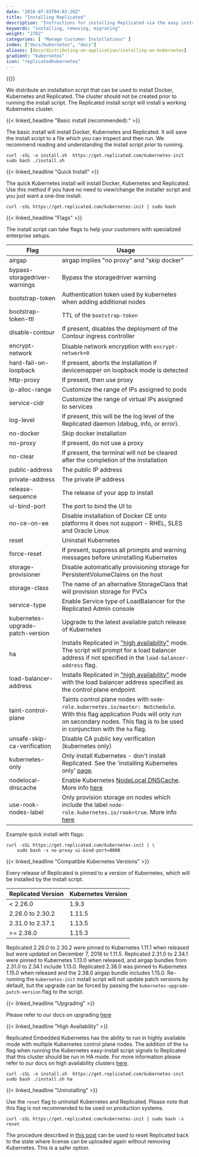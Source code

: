 ```yaml
---
date: "2016-07-03T04:02:20Z"
title: "Installing Replicated"
description: "Instructions for installing Replicated via the easy install script, manually or behind a proxy. Also includes instructions for uninstalling Replicated."
keywords: "installing, removing, migrating"
weight: "2702"
categories: [ "Manage Customer Installations" ]
index: ["docs/kubernetes", "docs"]
aliases: [docs/distributing-an-application/installing-on-kubernetes]
gradient: "kubernetes"
icon: "replicatedKubernetes"
---
```


{{<legacynotice>}}

We distribute an installation script that can be used to install Docker, Kubernetes and Replicated. The cluster should not be created prior to running the install script. The Replicated install script will install a working Kubernetes cluster.

{{< linked_headline "Basic install (recommended):" >}}

The basic install will install Docker, Kubernetes and Replicated. It will save the install script to a file which you can inspect and then run. We recommend reading and understanding the install script prior to running.

```shell
curl -sSL -o install.sh  https://get.replicated.com/kubernetes-init
sudo bash ./install.sh
```

{{< linked_headline "Quick Install" >}}

The quick Kubernetes install will install Docker, Kubernetes and Replicated. Use this method if you have no need to view/change the installer script and you just want a one-line install.

```shell
curl -sSL https://get.replicated.com/kubernetes-init | sudo bash
```

{{< linked_headline "Flags" >}}

The install script can take flags to help your customers with specialized enterprise setups.

| Flag                             | Usage                                                                                              |
| -------------------------------- | -------------------------------------------------------------------------------------------------- |
| airgap                           | airgap implies "no proxy" and "skip docker"                                                        |
| bypass-storagedriver-warnings    | Bypass the storagedriver warning                                                                   |
| bootstrap-token                  | Authentication token used by kubernetes when adding additional nodes                               |
| bootstrap-token-ttl              | TTL of the `bootstrap-token`                                                                       |
| disable-contour                  | If present, disables the deployment of the Contour ingress controller                              |
| encrypt-network                  | Disable network encryption with `encrypt-network=0`                                                |
| hard-fail-on-loopback            | If present, aborts the installation if devicemapper on loopback mode is detected                   |
| http-proxy                       | If present, then use proxy                                                                         |
| ip-alloc-range                   | Customize the range of IPs assigned to pods                                                        |
| service-cidr                     | Customize the range of virtual IPs assigned to services                                            |
| log-level                        | If present, this will be the log level of the Replicated daemon (debug, info, or error).           |
| no-docker                        | Skip docker installation                                                                           |
| no-proxy                         | If present, do not use a proxy                                                                     |
| no-clear                         | If present, the terminal will not be cleared after the completion of the installation              |
| public-address                   | The public IP address                                                                              |
| private-address                  | The private IP address                                                                             |
| release-sequence                 | The release of your app to install                                                                 |
| ui-bind-port                     | The port to bind the UI to                                                                         |
| no-ce-on-ee                      | Disable installation of Docker CE onto platforms it does not support - RHEL, SLES and Oracle Linux |
| reset                            | Uninstall Kubernetes                                                                               |
| force-reset                      | If present, suppress all prompts and warning messages before uninstalling Kubernetes               |
| storage-provisioner              | Disable automatically provisioning storage for PersistentVolumeClaims on the host                  |
| storage-class                    | The name of an alternative StorageClass that will provision storage for PVCs                       |
| service-type                     | Enable Service type of LoadBalancer for the Replicated Admin console                               |
| kubernetes-upgrade-patch-version | Upgrade to the latest available patch release of Kubernetes                                        |
| ha | Installs Replicated in ["high availability"](/docs/kubernetes/customer-installations/high-availability/) mode. The script will prompt for a load balancer address if not specified in the `load-balancer-address` flag. |
| load-balancer-address | Installs Replicated in ["high availability"](/docs/kubernetes/customer-installations/high-availability/) mode with the load balancer address specified as the control plane endpoint. |
| taint-control-plane | Taints control plane nodes with `node-role.kubernetes.io/master: NoSchedule`. With this flag application Pods will only run on secondary nodes. This flag is to be used in conjunction with the `ha` flag. |
| unsafe-skip-ca-verification | Disable CA public key verification (kubernetes only) |
| kubernetes-only | Only install Kubernetes - don't install Replicated. See the 'installing Kubernetes only' [page](/docs/kubernetes/customer-installations/installing-k8s-only/). |
| nodelocal-dnscache | Enable Kubernetes [NodeLocal DNSCache](https://kubernetes.io/docs/tasks/administer-cluster/nodelocaldns/). More info [here](/docs/kubernetes/customer-installations/networking/#nodelocal-dnscache) |
| use-rook-nodes-label | Only provision storage on nodes which include the label `node-role.kubernetes.io/rook=true`. More info [here](/docs/kubernetes/customer-installations/managing-storage/#opt-in-storage-nodes) |

Example quick install with flags:

```shell
curl -sSL https://get.replicated.com/kubernetes-init | \
    sudo bash -s no-proxy ui-bind-port=8000
```

{{< linked_headline "Compatible Kubernetes Versions" >}}

Every release of Replicated is pinned to a version of Kubernetes, which will be installed by the install script.

| Replicated Version | Kubernetes Version |
| ------------------ | ------------------ |
| < 2.26.0           | 1.9.3              |
| 2.26.0 to 2.30.2   | 1.11.5             |
| 2.31.0 to 2.37.1   | 1.13.5             |
| >= 2.38.0          | 1.15.3             |

Replicated 2.26.0 to 2.30.2 were pinned to Kubernetes 1.11.1 when released but were updated on December 7, 2018 to 1.11.5.
Replicated 2.31.0 to 2.34.1 were pinned to Kubernetes 1.13.0 when released, and airgap bundles from 2.31.0 to 2.34.1 include 1.13.0.
Replicated 2.38.0 was pinned to Kubernetes 1.15.0 when released and the 2.38.0 airgap bundle includes 1.15.0.
Re-running the `kubernetes-init` install script will not update patch versions by default, but the upgrade can be forced by passing the `kubernetes-upgrade-patch-version` flag to the script.

{{< linked_headline "Upgrading" >}}

Please refer to our docs on upgrading [here](../upgrading)

{{< linked_headline "High Availability" >}}

Replicated Embedded Kubernetes has the ability to run in highly available mode with multiple Kubernetes control plane nodes. The addition of the `ha` flag when running the Kubernetes easy-install script signals to Replicated that this cluster should be run in HA mode. For more information please refer to our docs on high availability clusters [here](../high-availability).

```shell
curl -sSL -o install.sh  https://get.replicated.com/kubernetes-init
sudo bash ./install.sh ha
```

{{< linked_headline "Uninstalling" >}}

Use the `reset` flag to uninstall Kubernetes and Replicated.  Please note that this flag is not recommended to be used on production systems.

```shell
curl -sSL https://get.replicated.com/kubernetes-init | sudo bash -s reset
```

The procedure described in [this post](https://help.replicated.com/community/t/uninstall-a-kubernetes-replicated-application/295) can be used to reset Replicated back to the state where license can be uploaded again without removing Kubernetes.  This is a safer option.
